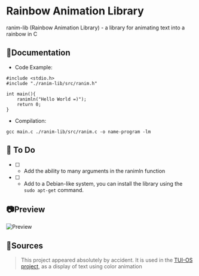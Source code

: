 # Rainbow Animation Library
ranim-lib (Rainbow Animation Library) - a library for animating text into a rainbow in C 

## 📎Documentation

* Code Example:
```
#include <stdio.h>
#include "./ranim-lib/src/ranim.h"

int main(){
    ranimln("Hello World =)");
    return 0;
}

```
* Compilation:
```
gcc main.c ./ranim-lib/src/ranim.c -o name-program -lm
```
## 📝 To Do 
* [ ] - Add the ability to many arguments in the ranimln function
* [ ] - Add to a Debian-like system, you can install the library using the ```sudo apt-get``` command.



## 📷Preview

![Preview](https://github.com/rediskazavr/ranim-lib/blob/main/preview.gif)

## 📌Sources
> This project appeared absolutely by accident. It is used in the [TUI-OS project](https://github.com/rediskazavr/TUI-OS), as a display of text using color animation

